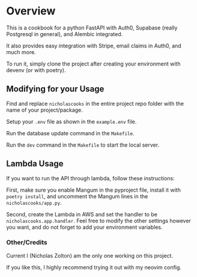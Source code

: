 # Overview

This is a cookbook for a python FastAPI with Auth0, Supabase (really Postgresql in general), and Alembic integrated.

It also provides easy integration with Stripe, email claims in Auth0, and much more.

To run it, simply clone the project after creating your environment with devenv (or with poetry).

## Modifying for your Usage

Find and replace `nicholascooks` in the entire project repo folder with the name of your project/package.

Setup your `.env` file as shown in the `example.env` file.

Run the database update command in the `Makefile`.

Run the `dev` command in the `Makefile` to start the local server.

## Lambda Usage

If you want to run the API through lambda, follow these instructions:

First, make sure you enable Mangum in the pyproject file, install it with `poetry install`, and uncomment the Mangum lines in the `nicholascooks/app.py`.

Second, create the Lambda in AWS and set the handler to be `nicholascooks.app.handler`. Feel free to modify the other settings however you want, and do not forget to add your environment variables.

### Other/Credits

Current I (Nicholas Zolton) am the only one working on this project.

If you like this, I highly recommend trying it out with my neovim config.

